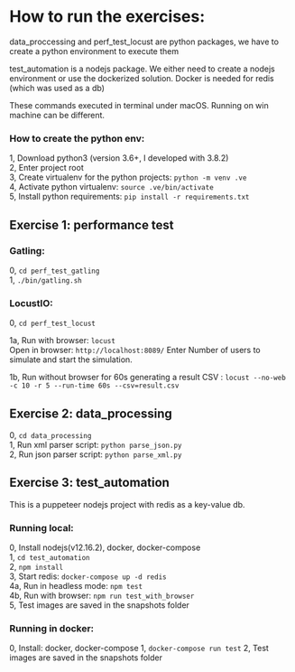 # How to run the exercises:
data_proccessing and perf_test_locust are python packages, 
we have to create a python environment to execute them

test_automation is a nodejs package. We either need to create a nodejs environment 
or use the dockerized solution. Docker is needed for redis (which was used as a db)

These commands executed in terminal under macOS. Running on win machine can be different.

### How to create the python env:
1, Download python3 (version 3.6+, I developed with 3.8.2)  
2, Enter project root  
3, Create virtualenv for the python projects: `python -m venv .ve`  
4, Activate python virtualenv: `source .ve/bin/activate`  
5, Install python requirements: `pip install -r requirements.txt`

## Exercise 1: performance test

### Gatling:
0, `cd perf_test_gatling`  
1, `./bin/gatling.sh`

### LocustIO:
0, `cd perf_test_locust`  

1a, Run with browser: `locust`  
Open in browser: `http://localhost:8089/` Enter Number of users to simulate and start the simulation.

1b, Run without browser for 60s generating a result CSV : `locust --no-web -c 10 -r 5 --run-time 60s --csv=result.csv`


## Exercise 2: data_processing
0, `cd data_processing`  
1, Run xml parser script: `python parse_json.py`  
2, Run json parser script: `python parse_xml.py`  


## Exercise 3: test_automation
This is a puppeteer nodejs project with redis as a key-value db.
### Running local:
0, Install nodejs(v12.16.2), docker, docker-compose  
1, `cd test_automation`  
2, `npm install`  
3, Start redis: `docker-compose up -d redis`  
4a, Run in headless mode: `npm test`  
4b, Run with browser: `npm run test_with_browser`  
5, Test images are saved in the snapshots folder


### Running in docker:
0, Install: docker, docker-compose
1, `docker-compose run test`
2, Test images are saved in the snapshots folder


